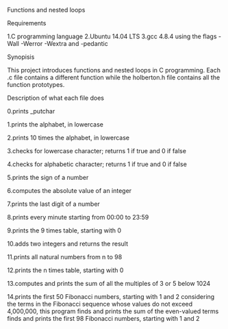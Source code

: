 Functions and nested loops

Requirements

1.C programming language
2.Ubuntu 14.04 LTS
3.gcc 4.8.4 using the flags -Wall -Werror -Wextra and -pedantic

Synopisis

This project introduces functions and nested loops in C programming. Each .c file contains a different function while the holberton.h file contains all the function prototypes.

Description of  what each file does

0.prints _putchar

1.prints the alphabet, in lowercase

2.prints 10 times the alphabet, in lowercase

3.checks for lowercase character; returns 1 if true and 0 if false

4.checks for alphabetic character; returns 1 if true and 0 if false

5.prints the sign of a number

6.computes the absolute value of an integer

7.prints the last digit of a number

8.prints every minute starting from 00:00 to 23:59

9.prints the 9 times table, starting with 0

10.adds two integers and returns the result

11.prints all natural numbers from n to 98

12.prints the n times table, starting with 0

13.computes and prints the sum of all the multiples of 3 or 5 below 1024

14.prints the first 50 Fibonacci numbers, starting with 1 and 2
considering the terms in the Fibonacci sequence whose values do not exceed 4,000,000, this program finds and prints the sum of the even-valued terms
finds and prints the first 98 Fibonacci numbers, starting with 1 and 2

